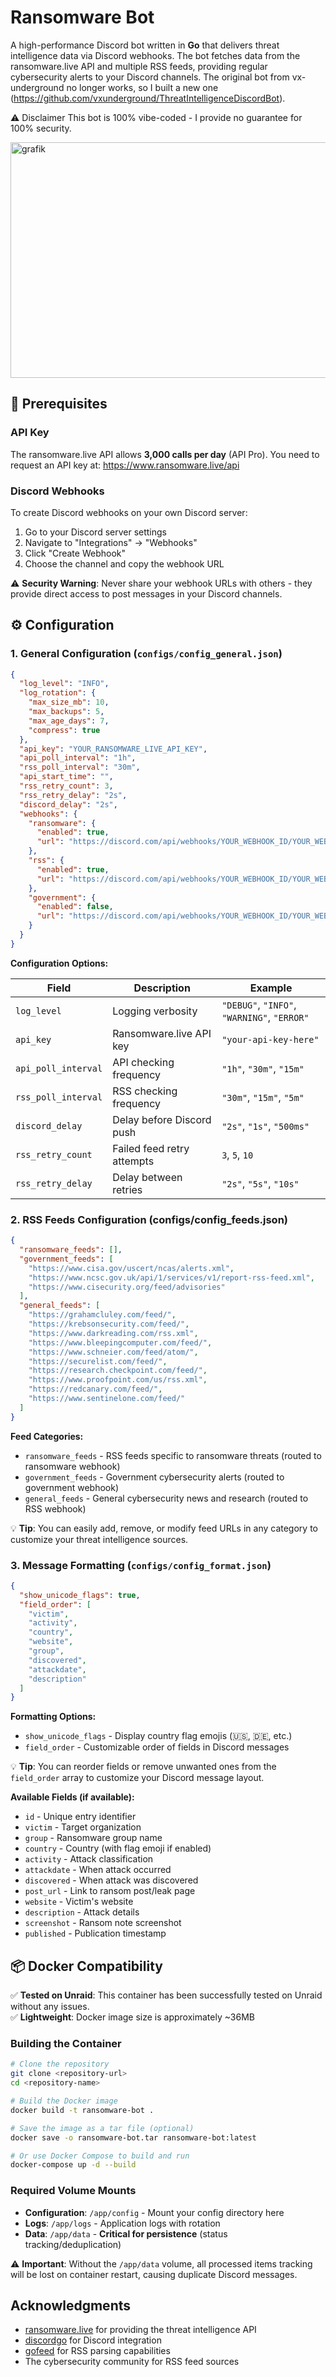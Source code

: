 # Ransomware Bot

A high-performance Discord bot written in **Go** that delivers threat intelligence data via Discord webhooks. The bot fetches data from the ransomware.live API and multiple RSS feeds, providing regular cybersecurity alerts to your Discord channels.
The original bot from vx-underground no longer works, so I built a new one (https://github.com/vxunderground/ThreatIntelligenceDiscordBot).

⚠️ Disclaimer
This bot is 100% vibe-coded - I provide no guarantee for 100% security.

<img width="524" height="377" alt="grafik" src="https://github.com/user-attachments/assets/699b63de-043e-40cc-9fb8-e396cf55ce79" />

## 🔧 Prerequisites

### API Key
The ransomware.live API allows **3,000 calls per day** (API Pro). You need to request an API key at: https://www.ransomware.live/api

### Discord Webhooks
To create Discord webhooks on your own Discord server:
1. Go to your Discord server settings
2. Navigate to "Integrations" → "Webhooks"
3. Click "Create Webhook"
4. Choose the channel and copy the webhook URL

⚠️ **Security Warning**: Never share your webhook URLs with others - they provide direct access to post messages in your Discord channels.

## ⚙️ Configuration

### 1. General Configuration (`configs/config_general.json`)

```json
{
  "log_level": "INFO",
  "log_rotation": {
    "max_size_mb": 10,
    "max_backups": 5,
    "max_age_days": 7,
    "compress": true
  },
  "api_key": "YOUR_RANSOMWARE_LIVE_API_KEY",
  "api_poll_interval": "1h",
  "rss_poll_interval": "30m",
  "api_start_time": "",
  "rss_retry_count": 3,
  "rss_retry_delay": "2s",
  "discord_delay": "2s",
  "webhooks": {
    "ransomware": {
      "enabled": true,
      "url": "https://discord.com/api/webhooks/YOUR_WEBHOOK_ID/YOUR_WEBHOOK_TOKEN"
    },
    "rss": {
      "enabled": true,
      "url": "https://discord.com/api/webhooks/YOUR_WEBHOOK_ID/YOUR_WEBHOOK_TOKEN"
    },
    "government": {
      "enabled": false,
      "url": "https://discord.com/api/webhooks/YOUR_WEBHOOK_ID/YOUR_WEBHOOK_TOKEN"
    }
  }
}
```

**Configuration Options:**

| Field | Description | Example |
|-------|-------------|---------|
| `log_level` | Logging verbosity | `"DEBUG"`, `"INFO"`, `"WARNING"`, `"ERROR"` |
| `api_key` | Ransomware.live API key | `"your-api-key-here"` |
| `api_poll_interval` | API checking frequency | `"1h"`, `"30m"`, `"15m"` |
| `rss_poll_interval` | RSS checking frequency | `"30m"`, `"15m"`, `"5m"` |
| `discord_delay` | Delay before Discord push | `"2s"`, `"1s"`, `"500ms"` |
| `rss_retry_count` | Failed feed retry attempts | `3`, `5`, `10` |
| `rss_retry_delay` | Delay between retries | `"2s"`, `"5s"`, `"10s"` |


### 2. RSS Feeds Configuration (configs/config_feeds.json)

```json
{
  "ransomware_feeds": [],
  "government_feeds": [
    "https://www.cisa.gov/uscert/ncas/alerts.xml",
    "https://www.ncsc.gov.uk/api/1/services/v1/report-rss-feed.xml",
    "https://www.cisecurity.org/feed/advisories"
  ],
  "general_feeds": [
    "https://grahamcluley.com/feed/",
    "https://krebsonsecurity.com/feed/",
    "https://www.darkreading.com/rss.xml",
    "https://www.bleepingcomputer.com/feed/",
    "https://www.schneier.com/feed/atom/",
    "https://securelist.com/feed/",
    "https://research.checkpoint.com/feed/",
    "https://www.proofpoint.com/us/rss.xml",
    "https://redcanary.com/feed/",
    "https://www.sentinelone.com/feed/"
  ]
}
```

**Feed Categories:**
- `ransomware_feeds` - RSS feeds specific to ransomware threats (routed to ransomware webhook)
- `government_feeds` - Government cybersecurity alerts (routed to government webhook)  
- `general_feeds` - General cybersecurity news and research (routed to RSS webhook)

💡 **Tip**: You can easily add, remove, or modify feed URLs in any category to customize your threat intelligence sources.

### 3. Message Formatting (`configs/config_format.json`)

```json
{
  "show_unicode_flags": true,
  "field_order": [
    "victim",
    "activity", 
    "country",
    "website",
    "group",
    "discovered",
    "attackdate",
    "description"
  ]
}
```

**Formatting Options:**
- `show_unicode_flags` - Display country flag emojis (🇺🇸, 🇩🇪, etc.)
- `field_order` - Customizable order of fields in Discord messages

💡 **Tip**: You can reorder fields or remove unwanted ones from the `field_order` array to customize your Discord message layout.

**Available Fields (if available):**
- `id` - Unique entry identifier
- `victim` - Target organization
- `group` - Ransomware group name
- `country` - Country (with flag emoji if enabled)
- `activity` - Attack classification
- `attackdate` - When attack occurred
- `discovered` - When attack was discovered
- `post_url` - Link to ransom post/leak page
- `website` - Victim's website
- `description` - Attack details
- `screenshot` - Ransom note screenshot
- `published` - Publication timestamp

## 📦 Docker Compatibility

✅ **Tested on Unraid**: This container has been successfully tested on Unraid without any issues.  
✅ **Lightweight**: Docker image size is approximately ~36MB

### Building the Container

```bash
# Clone the repository
git clone <repository-url>
cd <repository-name>

# Build the Docker image
docker build -t ransomware-bot .

# Save the image as a tar file (optional)
docker save -o ransomware-bot.tar ransomware-bot:latest

# Or use Docker Compose to build and run
docker-compose up -d --build
```

### Required Volume Mounts
* **Configuration**: `/app/config` - Mount your config directory here
* **Logs**: `/app/logs` - Application logs with rotation  
* **Data**: `/app/data` - **Critical for persistence** (status tracking/deduplication)

⚠️ **Important**: Without the `/app/data` volume, all processed items tracking will be lost on container restart, causing duplicate Discord messages.

## Acknowledgments

- [ransomware.live](https://ransomware.live) for providing the threat intelligence API
- [discordgo](https://github.com/bwmarrin/discordgo) for Discord integration
- [gofeed](https://github.com/mmcdole/gofeed) for RSS parsing capabilities
- The cybersecurity community for RSS feed sources
